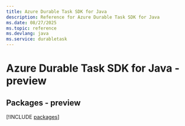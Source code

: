 ```yaml
---
title: Azure Durable Task SDK for Java
description: Reference for Azure Durable Task SDK for Java
ms.date: 08/27/2025
ms.topic: reference
ms.devlang: java
ms.service: durabletask
---
```

# Azure Durable Task SDK for Java - preview
## Packages - preview
[!INCLUDE [packages](durable-task-index.md)]